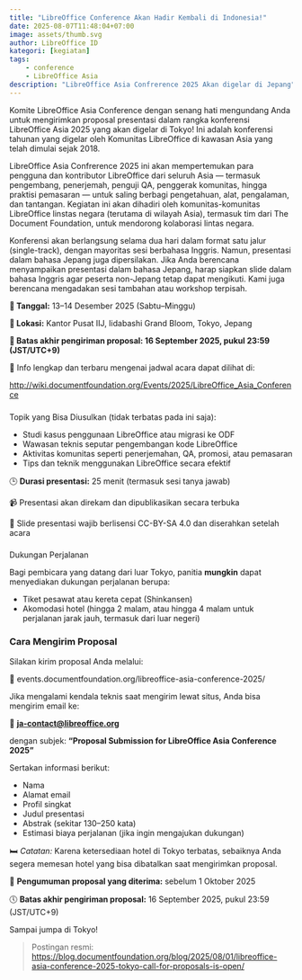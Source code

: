 ```yaml
---
title: "LibreOffice Conference Akan Hadir Kembali di Indonesia!"
date: 2025-08-07T11:48:04+07:00
image: assets/thumb.svg
author: LibreOffice ID
kategori: [kegiatan]
tags: 
    - conference
    - LibreOffice Asia 
description: "LibreOffice Asia Confrerence 2025 Akan digelar di Jepang"
---
```


Komite LibreOffice Asia Conference dengan senang hati mengundang Anda untuk mengirimkan proposal presentasi dalam rangka konferensi LibreOffice Asia 2025 yang akan digelar di Tokyo! Ini adalah konferensi tahunan yang digelar oleh Komunitas LibreOffice di kawasan Asia yang telah dimulai sejak 2018.

LibreOffice Asia Confrerence 2025 ini akan mempertemukan para pengguna dan kontributor LibreOffice dari seluruh Asia — termasuk pengembang, penerjemah, penguji QA, penggerak komunitas, hingga praktisi pemasaran — untuk saling berbagi pengetahuan, alat, pengalaman, dan tantangan. Kegiatan ini akan dihadiri oleh komunitas-komunitas LibreOffice linstas negara (terutama di wilayah Asia), termasuk tim dari The Document Foundation, untuk mendorong kolaborasi lintas negara.

Konferensi akan berlangsung selama dua hari dalam format satu jalur (single-track), dengan mayoritas sesi berbahasa Inggris. Namun, presentasi dalam bahasa Jepang juga dipersilakan. Jika Anda berencana menyampaikan presentasi dalam bahasa Jepang, harap siapkan slide dalam bahasa Inggris agar peserta non-Jepang tetap dapat mengikuti. Kami juga berencana mengadakan sesi tambahan atau workshop terpisah.

**📅 Tanggal:** 13–14 Desember 2025 (Sabtu–Minggu)

**📍 Lokasi:** Kantor Pusat IIJ, Iidabashi Grand Bloom, Tokyo, Jepang

**📝 Batas akhir pengiriman proposal: 16 September 2025, pukul 23:59 (JST/UTC+9)**



🔗 Info lengkap dan terbaru mengenai jadwal acara dapat dilihat di:

http://wiki.documentfoundation.org/Events/2025/LibreOffice_Asia_Conference

### 

Topik yang Bisa Diusulkan (tidak terbatas pada ini saja):

   * Studi kasus penggunaan LibreOffice atau migrasi ke ODF
   * Wawasan teknis seputar pengembangan kode LibreOffice
   * Aktivitas komunitas seperti penerjemahan, QA, promosi, atau pemasaran
   * Tips dan teknik menggunakan LibreOffice secara efektif


🕒 **Durasi presentasi:** 25 menit (termasuk sesi tanya jawab)

📹 Presentasi akan direkam dan dipublikasikan secara terbuka

📝 Slide presentasi wajib berlisensi CC-BY-SA 4.0 dan diserahkan setelah acara

### 

Dukungan Perjalanan

Bagi pembicara yang datang dari luar Tokyo, panitia **mungkin** dapat menyediakan dukungan perjalanan berupa:

   * Tiket pesawat atau kereta cepat (Shinkansen)
   * Akomodasi hotel (hingga 2 malam, atau hingga 4 malam untuk perjalanan jarak jauh, termasuk dari luar negeri)


### Cara Mengirim Proposal

Silakan kirim proposal Anda melalui:

🔗 events.documentfoundation.org/libreoffice-asia-conference-2025/

Jika mengalami kendala teknis saat mengirim lewat situs, Anda bisa mengirim email ke:

📧 **ja-contact@libreoffice.org**

dengan subjek: **“Proposal Submission for LibreOffice Asia Conference 2025”**

Sertakan informasi berikut:

   * Nama
   * Alamat email
   * Profil singkat
   * Judul presentasi
   * Abstrak (sekitar 130–250 kata)
   * Estimasi biaya perjalanan (jika ingin mengajukan dukungan)


🛏️ *Catatan:* Karena ketersediaan hotel di Tokyo terbatas, sebaiknya Anda segera memesan hotel yang bisa dibatalkan saat mengirimkan proposal.



📢 **Pengumuman proposal yang diterima:** sebelum 1 Oktober 2025

🕔 **Batas akhir pengiriman proposal:** 16 September 2025, pukul 23:59 (JST/UTC+9)



Sampai jumpa di Tokyo!


> Postingan resmi: https://blog.documentfoundation.org/blog/2025/08/01/libreoffice-asia-conference-2025-tokyo-call-for-proposals-is-open/
